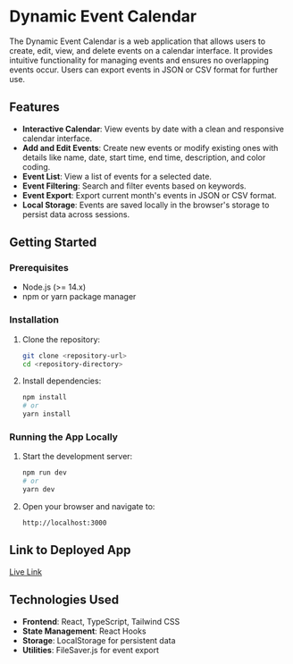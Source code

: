 # Dynamic Event Calendar

The Dynamic Event Calendar is a web application that allows users to create, edit, view, and delete events on a calendar interface. It provides intuitive functionality for managing events and ensures no overlapping events occur. Users can export events in JSON or CSV format for further use.

## Features

- **Interactive Calendar**: View events by date with a clean and responsive calendar interface.
- **Add and Edit Events**: Create new events or modify existing ones with details like name, date, start time, end time, description, and color coding.
- **Event List**: View a list of events for a selected date.
- **Event Filtering**: Search and filter events based on keywords.
- **Event Export**: Export current month's events in JSON or CSV format.
- **Local Storage**: Events are saved locally in the browser's storage to persist data across sessions.

## Getting Started

### Prerequisites

- Node.js (>= 14.x)
- npm or yarn package manager

### Installation

1. Clone the repository:

   ```bash
   git clone <repository-url>
   cd <repository-directory>
   ```

2. Install dependencies:

   ```bash
   npm install
   # or
   yarn install
   ```

### Running the App Locally

1. Start the development server:

   ```bash
   npm run dev
   # or
   yarn dev
   ```

2. Open your browser and navigate to:

   ```
   http://localhost:3000
   ```

## Link to Deployed App

[Live Link](https://dynamic-event-calendar-chi.vercel.app/)

## Technologies Used

- **Frontend**: React, TypeScript, Tailwind CSS
- **State Management**: React Hooks
- **Storage**: LocalStorage for persistent data
- **Utilities**: FileSaver.js for event export
